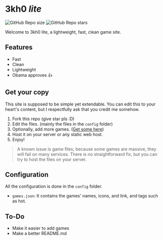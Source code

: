 # 3kh0 *lite*

![GitHub Repo size](https://img.shields.io/github/repo-size/3kh0/3kh0-lite?style=flat&label=Repo%20size)
![GitHub Repo stars](https://img.shields.io/github/stars/3kh0/3kh0-lite?style=flat&label=Repo%20stars&color=yellow&link=https%3A%2F%2Fgithub.com%2F3kh0%2F3kh0-lite%2Fstargazers)

Welcome to 3kh0 lite, a lightweight, fast, clean game site.

## Features
- Fast
- Clean
- Lightweight
- Obama approves 👍

## Get your copy

This site is supposed to be simple yet extendable. You can edit this to your heart's content, but I respectfully ask that you credit me somehow.
1. Fork this repo (give star pls :D)
2. Edit the files. (mainly the files in the `config` folder)
3. Optionally, add more games. ([Get some here](https://gitlab.com/3kh0/3kh0-assets))
4. Host it on your server or any static web host.
5. Enjoy!

> A known issue is game files; because some games are massive, they will fail on many services. There is no straightforward fix, but you can try to host the files on your server.
## Configuration

All the configuration is done in the `config` folder.
- `games.json`: It contains the games' names, icons, and link, and tags such as hot.

## To-Do
- Make it easier to add games
- Make a better README.md
